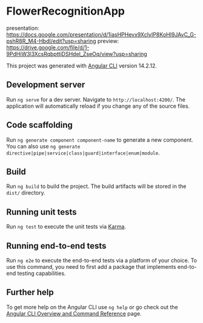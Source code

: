 # FlowerRecognitionApp


presentation: https://docs.google.com/presentation/d/1iasHPHevx9XcIvIP8KoHI9JAvC_G-pshR8R_M4-HbdI/edit?usp=sharing
preview: https://drive.google.com/file/d/1-9PdHiW3l3XcsRqbpttjDSHdeI_ZseOq/view?usp=sharing

This project was generated with [Angular CLI](https://github.com/angular/angular-cli) version 14.2.12.

## Development server

Run `ng serve` for a dev server. Navigate to `http://localhost:4200/`. The application will automatically reload if you change any of the source files.

## Code scaffolding

Run `ng generate component component-name` to generate a new component. You can also use `ng generate directive|pipe|service|class|guard|interface|enum|module`.

## Build

Run `ng build` to build the project. The build artifacts will be stored in the `dist/` directory.

## Running unit tests

Run `ng test` to execute the unit tests via [Karma](https://karma-runner.github.io).

## Running end-to-end tests

Run `ng e2e` to execute the end-to-end tests via a platform of your choice. To use this command, you need to first add a package that implements end-to-end testing capabilities.

## Further help

To get more help on the Angular CLI use `ng help` or go check out the [Angular CLI Overview and Command Reference](https://angular.io/cli) page.
